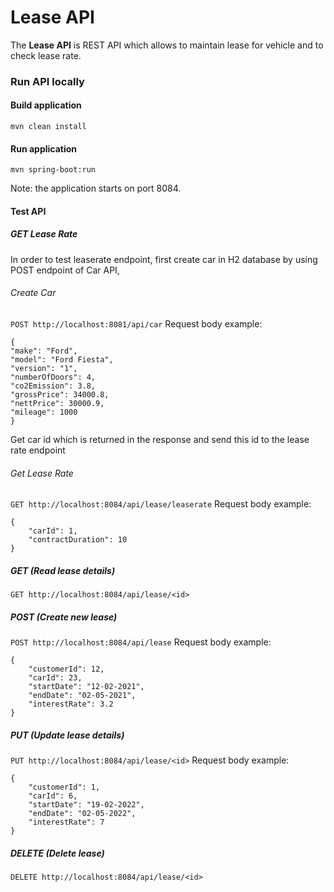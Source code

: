 # Lease API

The **Lease API** is REST API which allows to maintain lease for vehicle and to check lease rate.

### Run API locally

#### Build application
```mvn clean install```

#### Run application
```mvn spring-boot:run```

Note: the application starts on port 8084.

#### Test API

##### GET Lease Rate
In order to test leaserate endpoint, first create car in H2 database by using POST endpoint of Car API,

###### Create Car
```POST http://localhost:8081/api/car```
Request body example:
```
{
"make": "Ford",
"model": "Ford Fiesta",
"version": "1",
"numberOfDoors": 4,
"co2Emission": 3.8,
"grossPrice": 34000.8,
"nettPrice": 30000.9,
"mileage": 1000
}
```
Get car id which is returned in the response and send this id to the lease rate endpoint

###### Get Lease Rate
```GET http://localhost:8084/api/lease/leaserate```
Request body example:
```
{
    "carId": 1,
    "contractDuration": 10
}
```

##### GET (Read lease details)
```GET http://localhost:8084/api/lease/<id>```

##### POST (Create new lease)
```POST http://localhost:8084/api/lease```
Request body example:
```
{
    "customerId": 12,
    "carId": 23,
    "startDate": "12-02-2021",
    "endDate": "02-05-2021",
    "interestRate": 3.2
}
```

##### PUT (Update lease details)
```PUT http://localhost:8084/api/lease/<id>```
Request body example:
```
{
    "customerId": 1,
    "carId": 6,
    "startDate": "19-02-2022",
    "endDate": "02-05-2022",
    "interestRate": 7
}
```

##### DELETE (Delete lease)
```DELETE http://localhost:8084/api/lease/<id>```


